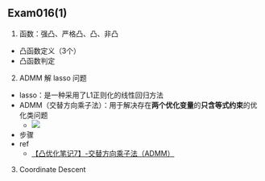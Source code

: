 

## Exam016(1)

1. 函数：强凸、严格凸、凸、非凸
  - 凸函数定义（3个）
  - 凸函数判定

2. ADMM 解 lasso 问题
  - lasso：是一种采用了L1正则化的线性回归方法
  - ADMM（交替方向乘子法）：用于解决存在**两个优化变量**的**只含等式约束**的优化类问题
    - ![](https://www.zhihu.com/equation?tex=%5Cbegin%7Baligned%7D+%26%5Cmin_%7Bx%2Cz%7D%5C+%5C+f%28x%29%2Bg%28z%29+%5C%5C+%26s.t.+%5C+%5C+Ax+%2B+Bz+%3D+c+%5Cend%7Baligned%7D%5C%5C)
  - 步骤
  - ref
    - [【凸优化笔记7】-交替方向乘子法（ADMM）](https://zhuanlan.zhihu.com/p/106896627)
    
3. Coordinate Descent
